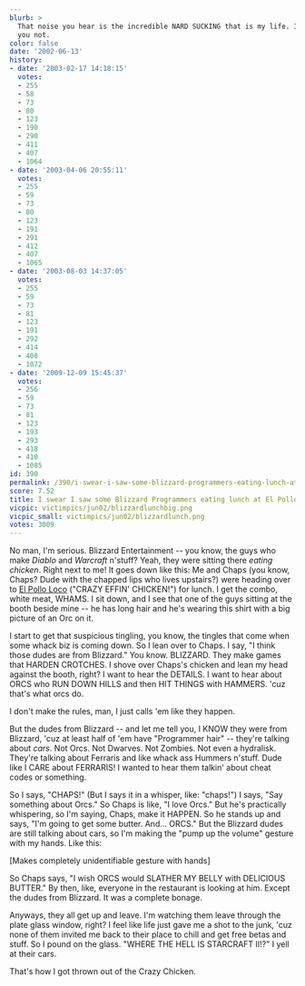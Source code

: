 ```yaml
---
blurb: >
  That noise you hear is the incredible NARD SUCKING that is my life. I am crapping
  you not.
color: false
date: '2002-06-13'
history:
- date: '2003-02-17 14:18:15'
  votes:
  - 255
  - 58
  - 73
  - 80
  - 123
  - 190
  - 290
  - 411
  - 407
  - 1064
- date: '2003-04-06 20:55:11'
  votes:
  - 255
  - 59
  - 73
  - 80
  - 123
  - 191
  - 291
  - 412
  - 407
  - 1065
- date: '2003-08-03 14:37:05'
  votes:
  - 255
  - 59
  - 73
  - 81
  - 123
  - 191
  - 292
  - 414
  - 408
  - 1072
- date: '2009-12-09 15:45:37'
  votes:
  - 256
  - 59
  - 73
  - 81
  - 123
  - 193
  - 293
  - 418
  - 410
  - 1085
id: 390
permalink: /390/i-swear-i-saw-some-blizzard-programmers-eating-lunch-at-el-pollo-loco-yesterday/
score: 7.52
title: I swear I saw some Blizzard Programmers eating lunch at El Pollo Loco yesterday
vicpic: victimpics/jun02/blizzardlunchbig.png
vicpic_small: victimpics/jun02/blizzardlunch.png
votes: 3009
---
```


No man, I'm serious. Blizzard Entertainment -- you know, the guys who
make *Diablo* and *Warcraft* n'stuff? Yeah, they were sitting there
*eating chicken*. Right next to me! It goes down like this: Me and Chaps
(you know, Chaps? Dude with the chapped lips who lives upstairs?) were
heading over to [El Pollo
Loco](http://web.archive.org/web/20020613000000/http://gamespy.com/fargo/september01/maxchicken/)
("CRAZY EFFIN' CHICKEN!") for lunch. I get the combo, white meat, WHAMS.
I sit down, and I see that one of the guys sitting at the booth beside
mine -- he has long hair and he's wearing this shirt with a big picture
of an Orc on it.

I start to get that suspicious tingling, you know, the tingles that come
when some whack biz is coming down. So I lean over to Chaps. I say, "I
think those dudes are from Blizzard." You know. BLIZZARD. They make
games that HARDEN CROTCHES. I shove over Chaps's chicken and lean my
head against the booth, right? I want to hear the DETAILS. I want to
hear about ORCS who RUN DOWN HILLS and then HIT THINGS with HAMMERS.
'cuz that's what orcs do.

I don't make the rules, man, I just calls 'em like they happen.

But the dudes from Blizzard -- and let me tell you, I KNOW they were
from Blizzard, 'cuz at least half of 'em have "Programmer hair" --
they're talking about *cars*. Not Orcs. Not Dwarves. Not Zombies. Not
even a hydralisk. They're talking about Ferraris and like whack ass
Hummers n'stuff. Dude like I CARE about FERRARIS! I wanted to hear them
talkin' about cheat codes or something.

So I says, "CHAPS!" (But I says it in a whisper, like: "chaps!") I says,
"Say something about Orcs." So Chaps is like, "I love Orcs." But he's
practically whispering, so I'm saying, Chaps, make it HAPPEN. So he
stands up and says, "I'm going to get some butter. And... ORCS." But the
Blizzard dudes are still talking about cars, so I'm making the "pump up
the volume" gesture with my hands. Like this:

\[Makes completely unidentifiable gesture with hands\]

So Chaps says, "I wish ORCS would SLATHER MY BELLY with DELICIOUS
BUTTER." By then, like, everyone in the restaurant is looking at him.
Except the dudes from Blizzard. It was a complete bonage.

Anyways, they all get up and leave. I'm watching them leave through the
plate glass window, right? I feel like life just gave me a shot to the
junk, 'cuz none of them invited me back to their place to chill and get
free betas and stuff. So I pound on the glass. "WHERE THE HELL IS
STARCRAFT II!?" I yell at their cars.

That's how I got thrown out of the Crazy Chicken.